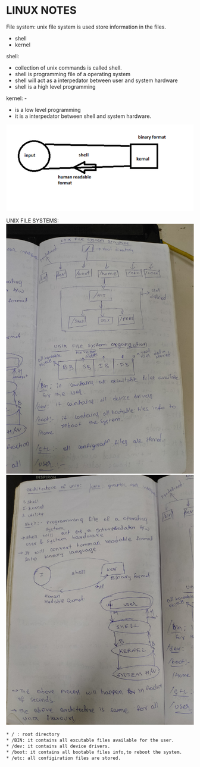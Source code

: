  # LINUX NOTES
   File system: unix file system is used store information in the files.
   * shell
   * kernel

shell: 
  * collection of unix commands is called shell.
  * shell is programming file of a operating system
  * shell will act as a interpedator between user and system hardware
  * shell is a high level programming 
       
kernel: - 
* is a low level programming
* it is a interpedator between shell and system hardware.

![preview](./Capture.PNG)

UNIX FILE SYSTEMS:
![preview](./IMG20200124164447.jpg)
![preview](./IMG20200124164457.jpg)

```
* / : root directory
* /BIN: it contains all excutable files available for the user.
* /dev: it contains all device drivers.
* /boot: it contains all bootable files info,to reboot the system.
* /etc: all configiration files are stored.
```

